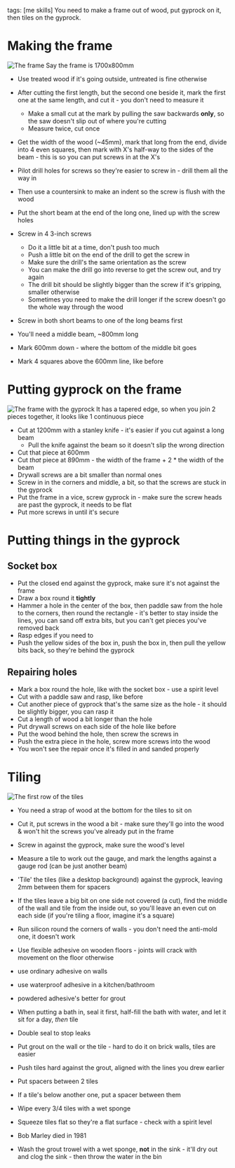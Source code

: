 tags: [me skills]
You need to make a frame out of wood, put gyprock on it, then tiles on the gyprock.

# Making the frame
![The frame](static/images/joinery_frame.jpg)
Say the frame is 1700x800mm
* Use treated wood if it's going outside, untreated is fine otherwise

* After cutting the first length, but the second one beside it, mark the first one at the same length, and cut it - you don't need to measure it
    * Make a small cut at the mark by pulling the saw backwards **only**, so the saw doesn't slip out of where you're cutting
    * Measure twice, cut once
* Get the width of the wood (\~45mm), mark that long from the end, divide into 4 even squares, then mark with X's half-way to the sides of the beam - this is so you can put screws in at the X's
* Pilot drill holes for screws so they're easier to screw in - drill them all the way in
* Then use a countersink to make an indent so the screw is flush with the wood
* Put the short beam at the end of the long one, lined up with the screw holes
* Screw in 4 3-inch screws
    * Do it a little bit at a time, don't push too much
    * Push a little bit on the end of the drill to get the screw in
    * Make sure the drill's the same orientation as the screw
    * You can make the drill go into reverse to get the screw out, and try again
    * The drill bit should be slightly bigger than the screw if it's gripping, smaller otherwise
    * Sometimes you need to make the drill longer if the screw doesn't go the whole way through the wood
* Screw in both short beams to one of the long beams first
* You'll need a middle beam, \~800mm long
* Mark 600mm down - where the bottom of the middle bit goes
* Mark 4 squares above the 600mm line, like before

# Putting gyprock on the frame
![The frame with the gyprock](static/images/joinery_frameWithGyprock.jpg)
It has a tapered edge, so when you join 2 pieces together, it looks like 1 continuous piece
* Cut at 1200mm with a stanley knife - it's easier if you cut against a long beam
    * Pull the knife against the beam so it doesn't slip the wrong direction
* Cut that piece at 600mm
* Cut _that_ piece at 890mm - the width of the frame + 2 \* the width of the beam
* Drywall screws are a bit smaller than normal ones
* Screw in in the corners and middle, a bit, so that the screws are stuck in the gyprock
* Put the frame in a vice, screw gyprock in - make sure the screw heads are past the gyprock, it needs to be flat
* Put more screws in until it's secure

# Putting things in the gyprock
## Socket box
* Put the closed end against the gyprock, make sure it's not against the frame
* Draw a box round it **tightly**
* Hammer a hole in the center of the box, then paddle saw from the hole to the corners, then round the rectangle - it's better to stay inside the lines, you can sand off extra bits, but you can't get pieces you've removed back
* Rasp edges if you need to
* Push the yellow sides of the box in, push the box in, then pull the yellow bits back, so they're behind the gyprock

## Repairing holes
* Mark a box round the hole, like with the socket box - use a spirit level
* Cut with a paddle saw and rasp, like before
* Cut another piece of gyprock that's the same size as the hole - it should be slightly bigger, you can rasp it
* Cut a length of wood a bit longer than the hole
* Put drywall screws on each side of the hole like before
* Put the wood behind the hole, then screw the screws in
* Push the extra piece in the hole, screw more screws into the wood
* You won't see the repair once it's filled in and sanded properly

# Tiling
![The first row of the tiles](static/images/joinery_firstTileRow.jpg)
* You need a strap of wood at the bottom for the tiles to sit on
* Cut it, put screws in the wood a bit - make sure they'll go into the wood & won't hit the screws you've already put in the frame
* Screw in against the gyprock, make sure the wood's level
* Measure a tile to work out the gauge, and mark the lengths against a gauge rod (can be just another beam)
* 'Tile' the tiles (like a desktop background) against the gyprock, leaving 2mm between them for spacers
* If the tiles leave a big bit on one side not covered (a cut), find the middle of the wall and tile from the inside out, so you'll leave an even cut on each side (if you're tiling a floor, imagine it's a square)
* Run silicon round the corners of walls - you don't need the anti-mold one, it doesn't work
* Use flexible adhesive on wooden floors - joints will crack with movement on the floor otherwise
* use ordinary adhesive on walls
* use waterproof adhesive in a kitchen/bathroom
* powdered adhesive's better for grout
* When putting a bath in, seal it first, half-fill the bath with water, and let it sit for a day, _then_ tile
* Double seal to stop leaks

* Put grout on the wall or the tile - hard to do it on brick walls, tiles are easier
* Push tiles hard against the grout, aligned with the lines you drew earlier
* Put spacers between 2 tiles
* If a tile's below another one, put a spacer between them
* Wipe every 3/4 tiles with a wet sponge
* Squeeze tiles flat so they're a flat surface - check with a spirit level
* Bob Marley died in 1981
* Wash the grout trowel with a wet sponge, **not** in the sink - it'll dry out and clog the sink - then throw the water in the bin